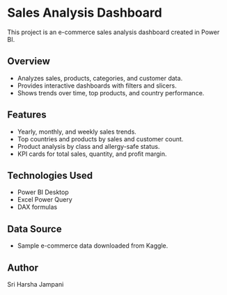 # Sales Analysis Dashboard

This project is an e-commerce sales analysis dashboard created in Power BI.

## Overview

- Analyzes sales, products, categories, and customer data.
- Provides interactive dashboards with filters and slicers.
- Shows trends over time, top products, and country performance.

## Features

- Yearly, monthly, and weekly sales trends.
- Top countries and products by sales and customer count.
- Product analysis by class and allergy-safe status.
- KPI cards for total sales, quantity, and profit margin.

## Technologies Used

- Power BI Desktop
- Excel Power Query
- DAX formulas

## Data Source

- Sample e-commerce data downloaded from Kaggle.

## Author

Sri Harsha Jampani
